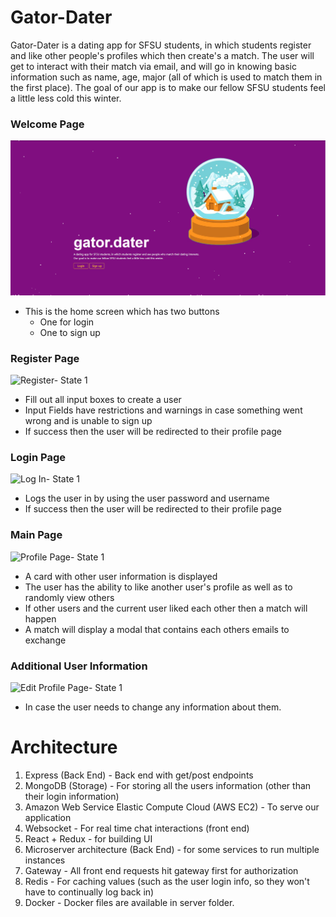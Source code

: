 # Gator-Dater
Gator-Dater is a dating app for SFSU students, in which students register and like other people's profiles which then create's a match.
The user will get to interact with their match via email, and will go in
knowing basic information such as name, age, major (all of which is used to match them in the first place). The goal of our app is
to make our fellow SFSU students feel a little less cold this winter.
### Welcome Page
![Welcome Screen- State 1](/Gator-Dater/screenshots/home.png)
- This is the home screen which has two buttons
    - One for login
    - One to sign up
### Register Page
![Register- State 1](/screenshots/create.png)
- Fill out all input boxes to create a user
- Input Fields have restrictions and warnings in case something went wrong and is unable to sign up
- If success then the user will be redirected to their profile page
### Login Page
![Log In- State 1](/screenshots/login.png)
- Logs the user in by using the user password and username
- If success then the user will be redirected to their profile page
### Main Page
![Profile Page- State 1](/screenshots/profile1.png)
- A card with other user information is displayed
- The user has the ability to like another user's profile as well as to randomly view others
- If other users and the current user liked each other then a match will happen
- A match will display a modal that contains each others emails to exchange
### Additional User Information
![Edit Profile Page- State 1](/screenshots/edit&signup_profile.png)
- In case the user needs to change any information about them.
# Architecture
1. Express (Back End) - Back end with get/post endpoints
2. MongoDB (Storage) - For storing all the users information (other than their login information)
3. Amazon Web Service Elastic Compute Cloud (AWS EC2) - To serve our application
4. Websocket - For real time chat interactions (front end)
5. React + Redux - for building UI 
6. Microserver architecture (Back End) - for some services to run multiple instances
7. Gateway - All front end requests hit gateway first for authorization
8. Redis - For caching values (such as the user login info, so they won't have to continually log back in)
9. Docker - Docker files are available in server folder.
